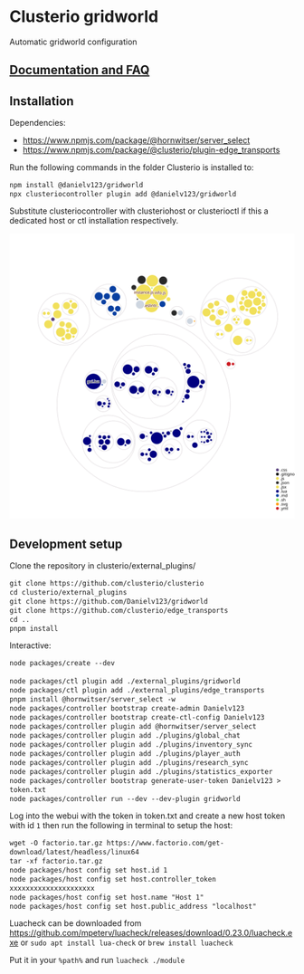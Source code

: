 # Clusterio gridworld

Automatic gridworld configuration

## [Documentation and FAQ](docs/docs.md)

## Installation

Dependencies:

* https://www.npmjs.com/package/@hornwitser/server_select
* https://www.npmjs.com/package/@clusterio/plugin-edge_transports

Run the following commands in the folder Clusterio is installed to:

	npm install @danielv123/gridworld
	npx clusteriocontroller plugin add @danielv123/gridworld

Substitute clusteriocontroller with clusteriohost or clusterioctl if this a dedicated host or ctl installation respectively.

![Visualization of this repo](./images/diagram.svg)

## Development setup

Clone the repository in clusterio/external_plugins/

	git clone https://github.com/clusterio/clusterio
	cd clusterio/external_plugins
	git clone https://github.com/Danielv123/gridworld
	git clone https://github.com/clusterio/edge_transports
	cd ..
	pnpm install

Interactive:

	node packages/create --dev

	node packages/ctl plugin add ./external_plugins/gridworld
	node packages/ctl plugin add ./external_plugins/edge_transports
	pnpm install @hornwitser/server_select -w
	node packages/controller bootstrap create-admin Danielv123
	node packages/controller bootstrap create-ctl-config Danielv123
	node packages/controller plugin add @hornwitser/server_select
	node packages/controller plugin add ./plugins/global_chat
	node packages/controller plugin add ./plugins/inventory_sync
	node packages/controller plugin add ./plugins/player_auth
	node packages/controller plugin add ./plugins/research_sync
	node packages/controller plugin add ./plugins/statistics_exporter
	node packages/controller bootstrap generate-user-token Danielv123 > token.txt
	node packages/controller run --dev --dev-plugin gridworld

Log into the webui with the token in token.txt and create a new host token with id `1` then run the following in terminal to setup the host:

	wget -O factorio.tar.gz https://www.factorio.com/get-download/latest/headless/linux64
	tar -xf factorio.tar.gz
	node packages/host config set host.id 1
	node packages/host config set host.controller_token xxxxxxxxxxxxxxxxxxxxx
	node packages/host config set host.name "Host 1"
	node packages/host config set host.public_address "localhost"
  
Luacheck can be downloaded from https://github.com/mpeterv/luacheck/releases/download/0.23.0/luacheck.exe or `sudo apt install lua-check` or `brew install luacheck`

Put it in your `%path%` and run `luacheck ./module`
